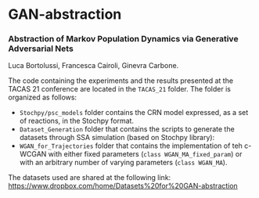 # GAN-abstraction

### Abstraction of Markov Population Dynamics via Generative Adversarial Nets

Luca Bortolussi, Francesca Cairoli, Ginevra Carbone.

The code containing the experiments and the results presented at the TACAS 21 conference are located in the `TACAS_21` folder.
The folder is organized as follows:
- `Stochpy/psc_models` folder contains the CRN model expressed, as a set of reactions, in the Stochpy format.
- `Dataset_Generation` folder that contains the scripts to generate the datasets through SSA simulation (based on Stochpy library):
- `WGAN_for_Trajectories` folder that contains the implementation of teh c-WCGAN with either fixed parameters (`class WGAN_MA_fixed_param`) or with an arbitrary number of varying parameters (`class WGAN_MA`).

The datasets used are shared at the following link: https://www.dropbox.com/home/Datasets%20for%20GAN-abstraction


